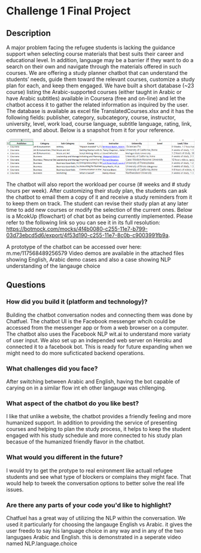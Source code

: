 # Challenge 1 Final Project

## Description

A major problem facing the refugee students is lacking the guidance support when selecting course materials that best suits their career and educational level. In addition, language may be a barrier if they want to do a search on their own and navigate through the materials offered in such courses. We are offering a study planner chatbot that can understand the students’ needs, guide them toward the relevant courses, customize a study plan for each, and keep them engaged.
We have built a short database (~23 course) listing the Arabic-supported courses (either taught in Arabic or have Arabic subtitles) available in Coursera (free and on-line) and let the chatbot access it to gather the related information as inquired by the user. The database is available as excel file TranslatedCourses.xlsx and it has the following fields: publisher, category, subcategory, course, instructor, university, level, work load, course language, subtitle language, rating, link, comment, and about. Below is a snapshot from it for your reference.

![alt text](DB.png "courses")

The chatbot will also report the workload per course (# weeks and # study hours per week). After customizing their study plan, the students can ask the chatbot to email them a copy of it and receive a study reminders from it to keep them on track. The student can revise their study plan at any later time to add new courses or modify the selection of the current ones. Below is a McokUp (flowchart) of chat bot as being currently implemented. Please refer to the following link so you can see it in its full resolution: https://botmock.com/mocks/4f4b0080-c255-11e7-b799-03d73ebcd5d6/export/4f53d190-c255-11e7-8c0b-c9003991fb9a.

A prototype of the chatbot can be accessed over here: m.me/117568489256579
Video demos are available in the attached files showing English, Arabic demo cases and also a case showing NLP understanding of the langauge choice

## Questions

### How did you build it (platform and technology)?

Building the chatbot conversation nodes and connecting them was done by Chatfuel. The chatbot UI is the Facebook messenger whcih could be accessed from the messenger app or from a web browser on a computer.
The chatbot also uses the Facebook NLP wit.ai to understand more variaty of user input.
We also set up an independed web server on Heroku and connected it to a facebook bot. This is ready for future expanding when we might need to do more suficticated backend operations.

### What challenges did you face?

After switching between Arabic and English, having the bot capable of carying on in a similar flow int eh other langauge was chllenging.

### What aspect of the chatbot do you like best? 

I like that unlike a website, the chatbot provides a friendly feeling and more humanized support.
In addition to providing the service of presenting courses and helping to plan the study process, it helps to keep the student engaged with his study schedule and more connected to his study plan becasue of the humanized friendly flavor in the chatbot.

### What would you different in the future? 

I would try to get the protype to real enironment like actuall refugee students and see what type of blockers or complains they might face. That would help to tweek the conversation options to better solve the real life issues.

### Are there any parts of your code you'd like to highlight?

Chatfuel has a great way of utilizing the NLP within the conversation. We used it particularly for choosing the langauge English vs Arabic. it gives the user freedo to say his language choice in any way and in any of the two langugaes Arabic and English.
this is demonstrated in a seperate video named NLP.language.choice
